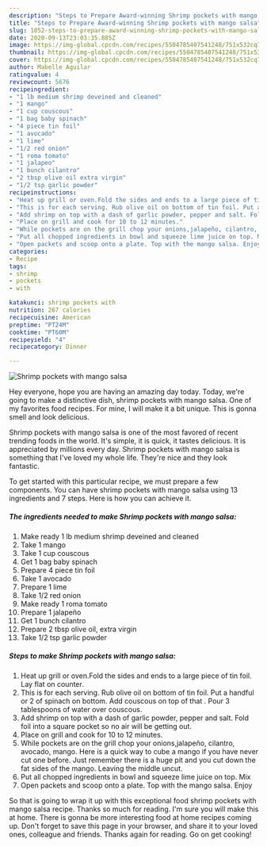 ```yaml
---
description: "Steps to Prepare Award-winning Shrimp pockets with mango salsa"
title: "Steps to Prepare Award-winning Shrimp pockets with mango salsa"
slug: 1052-steps-to-prepare-award-winning-shrimp-pockets-with-mango-salsa
date: 2020-09-13T23:03:35.885Z
image: https://img-global.cpcdn.com/recipes/5504785407541248/751x532cq70/shrimp-pockets-with-mango-salsa-recipe-main-photo.jpg
thumbnail: https://img-global.cpcdn.com/recipes/5504785407541248/751x532cq70/shrimp-pockets-with-mango-salsa-recipe-main-photo.jpg
cover: https://img-global.cpcdn.com/recipes/5504785407541248/751x532cq70/shrimp-pockets-with-mango-salsa-recipe-main-photo.jpg
author: Mabelle Aguilar
ratingvalue: 4
reviewcount: 5676
recipeingredient:
- "1 lb medium shrimp deveined and cleaned"
- "1 mango"
- "1 cup couscous"
- "1 bag baby spinach"
- "4 piece tin foil"
- "1 avocado"
- "1 lime"
- "1/2 red onion"
- "1 roma tomato"
- "1 jalapeo"
- "1 bunch cilantro"
- "2 tbsp olive oil extra virgin"
- "1/2 tsp garlic powder"
recipeinstructions:
- "Heat up grill or oven.Fold the sides and ends to a large piece of tin foil. Lay flat on counter."
- "This is for each serving. Rub olive oil on bottom of tin foil. Put a handful or 2 of spinach on bottom. Add couscous on top of that . Pour 3 tablespoons of water over couscous."
- "Add shrimp on top with a dash of garlic powder, pepper and salt. Fold foil into a square pocket so no air will be getting out."
- "Place on grill and cook for 10 to 12 minutes."
- "While pockets are on the grill chop your onions,jalapeño, cilantro, avocado, mango. Here is a quick way to cube a mango if you have never cut one before. Just remember there is a huge pit and you cut down the fat sides of the mango. Leaving the middle uncut."
- "Put all chopped ingredients in bowl and squeeze lime juice on top. Mix"
- "Open packets and scoop onto a plate. Top with the mango salsa. Enjoy"
categories:
- Recipe
tags:
- shrimp
- pockets
- with

katakunci: shrimp pockets with 
nutrition: 267 calories
recipecuisine: American
preptime: "PT24M"
cooktime: "PT60M"
recipeyield: "4"
recipecategory: Dinner

---
```



![Shrimp pockets with mango salsa](https://img-global.cpcdn.com/recipes/5504785407541248/751x532cq70/shrimp-pockets-with-mango-salsa-recipe-main-photo.jpg)

Hey everyone, hope you are having an amazing day today. Today, we're going to make a distinctive dish, shrimp pockets with mango salsa. One of my favorites food recipes. For mine, I will make it a bit unique. This is gonna smell and look delicious.

Shrimp pockets with mango salsa is one of the most favored of recent trending foods in the world. It's simple, it is quick, it tastes delicious. It is appreciated by millions every day. Shrimp pockets with mango salsa is something that I've loved my whole life. They're nice and they look fantastic.




To get started with this particular recipe, we must prepare a few components. You can have shrimp pockets with mango salsa using 13 ingredients and 7 steps. Here is how you can achieve it.

<!--inarticleads1-->

##### The ingredients needed to make Shrimp pockets with mango salsa:

1. Make ready 1 lb medium shrimp deveined and cleaned
1. Take 1 mango
1. Take 1 cup couscous
1. Get 1 bag baby spinach
1. Prepare 4 piece tin foil
1. Take 1 avocado
1. Prepare 1 lime
1. Take 1/2 red onion
1. Make ready 1 roma tomato
1. Prepare 1 jalapeño
1. Get 1 bunch cilantro
1. Prepare 2 tbsp olive oil, extra virgin
1. Take 1/2 tsp garlic powder




<!--inarticleads2-->

##### Steps to make Shrimp pockets with mango salsa:

1. Heat up grill or oven.Fold the sides and ends to a large piece of tin foil. Lay flat on counter.
1. This is for each serving. Rub olive oil on bottom of tin foil. Put a handful or 2 of spinach on bottom. Add couscous on top of that . Pour 3 tablespoons of water over couscous.
1. Add shrimp on top with a dash of garlic powder, pepper and salt. Fold foil into a square pocket so no air will be getting out.
1. Place on grill and cook for 10 to 12 minutes.
1. While pockets are on the grill chop your onions,jalapeño, cilantro, avocado, mango. Here is a quick way to cube a mango if you have never cut one before. Just remember there is a huge pit and you cut down the fat sides of the mango. Leaving the middle uncut.
1. Put all chopped ingredients in bowl and squeeze lime juice on top. Mix
1. Open packets and scoop onto a plate. Top with the mango salsa. Enjoy




So that is going to wrap it up with this exceptional food shrimp pockets with mango salsa recipe. Thanks so much for reading. I'm sure you will make this at home. There is gonna be more interesting food at home recipes coming up. Don't forget to save this page in your browser, and share it to your loved ones, colleague and friends. Thanks again for reading. Go on get cooking!
